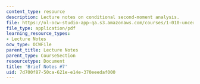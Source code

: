 ```yaml
---
content_type: resource
description: Lecture notes on conditional second-moment analysis.
file: https://ol-ocw-studio-app-qa.s3.amazonaws.com/courses/1-010-uncertainty-in-engineering-fall-2008/7d700f8750ca621ee14e370eeedaf000_notes_07.pdf
file_type: application/pdf
learning_resource_types:
- Lecture Notes
ocw_type: OCWFile
parent_title: Lecture Notes
parent_type: CourseSection
resourcetype: Document
title: 'Brief Notes #7'
uid: 7d700f87-50ca-621e-e14e-370eeedaf000
---
```


